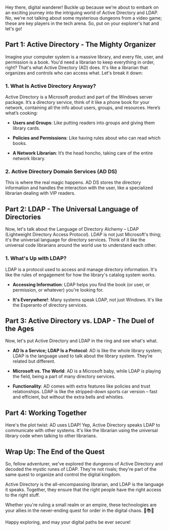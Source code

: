 Hey there, digital wanderer! Buckle up because we're about to embark on an exciting journey into the intriguing world of Active Directory and LDAP. No, we're not talking about some mysterious dungeons from a video game; these are key players in the tech arena. So, put on your explorer's hat and let's go!

## **Part 1: Active Directory - The Mighty Organizer**

Imagine your computer system is a massive library, and every file, user, and permission is a book. You'd need a librarian to keep everything in order, right? That's what Active Directory (AD) does. It's like a librarian that organizes and controls who can access what. Let's break it down:

### **1. What Is Active Directory Anyway?**

Active Directory is a Microsoft product and part of the Windows server package. It’s a directory service, think of it like a phone book for your network, containing all the info about users, groups, and resources. Here’s what’s cooking:

   - **Users and Groups**: Like putting readers into groups and giving them library cards.
   
   - **Policies and Permissions**: Like having rules about who can read which books.
   
   - **A Network Librarian**: It’s the head honcho, taking care of the entire network library.

### **2. Active Directory Domain Services (AD DS)**

This is where the real magic happens. AD DS stores the directory information and handles the interaction with the user, like a specialized librarian dealing with VIP readers.

## **Part 2: LDAP - The Universal Language of Directories**

Now, let's talk about the Language of Directory Alchemy – LDAP (Lightweight Directory Access Protocol). LDAP is not just Microsoft's thing; it's the universal language for directory services. Think of it like the universal code librarians around the world use to understand each other.

### **1. What's Up with LDAP?**

LDAP is a protocol used to access and manage directory information. It's like the rules of engagement for how the library's catalog system works.

   - **Accessing Information**: LDAP helps you find the book (or user, or permission, or whatever) you're looking for.
   
   - **It's Everywhere!**: Many systems speak LDAP, not just Windows. It's like the Esperanto of directory services.

## **Part 3: Active Directory vs. LDAP - The Duel of the Ages**

Now, let's put Active Directory and LDAP in the ring and see what's what.

   - **AD Is a Service; LDAP Is a Protocol**: AD is like the whole library system; LDAP is the language used to talk about the library system. They’re related but different.
   
   - **Microsoft vs. The World**: AD is a Microsoft baby, while LDAP is playing the field, being a part of many directory services.
   
   - **Functionality**: AD comes with extra features like policies and trust relationships. LDAP is like the stripped-down sports car version – fast and efficient, but without the extra bells and whistles.

## **Part 4: Working Together**

Here's the plot twist: AD uses LDAP! Yep, Active Directory speaks LDAP to communicate with other systems. It's like the librarian using the universal library code when talking to other librarians.

## **Wrap Up: The End of the Quest**

So, fellow adventurer, we've explored the dungeons of Active Directory and decoded the mystic runes of LDAP. They're not rivals; they're part of the same quest to organize and control the digital kingdom.

Active Directory is the all-encompassing librarian, and LDAP is the language it speaks. Together, they ensure that the right people have the right access to the right stuff. 

Whether you're ruling a small realm or an empire, these technologies are your allies in the never-ending quest for order in the digital chaos. 🏰📚🔐

Happy exploring, and may your digital paths be ever secure!
